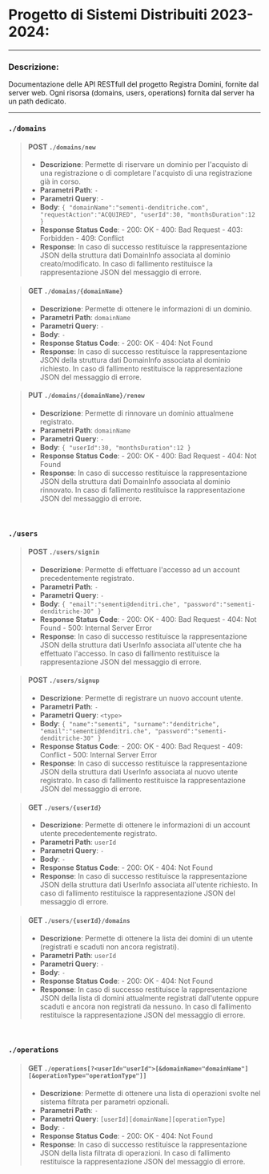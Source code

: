 # Progetto di Sistemi Distribuiti 2023-2024:

---

### Descrizione:
Documentazione delle API RESTfull del progetto Registra Domini, fornite dal server web.
Ogni risorsa (domains, users, operations) fornita dal server ha un path dedicato.

---

### `./domains`

> #### POST `./domains/new`
> - **Descrizione**: Permette di riservare un dominio per l'acquisto di una registrazione o di completare l'acquisto di una registrazione già in corso.
> - **Parametri Path**: `-`
> - **Parametri Query**: `-`
> - **Body**:
	`
	{
		"domainName":"sementi-denditriche.com",
		"requestAction":"ACQUIRED",
		"userId":30,
		"monthsDuration":12
	}
	`
> - **Response Status Code**:
	- 200: OK
	- 400: Bad Request
	- 403: Forbidden
	- 409: Conflict
> - **Response**: In caso di successo restituisce la rappresentazione JSON della struttura dati DomainInfo associata al dominio creato/modificato. In caso di fallimento restituisce la rappresentazione JSON del messaggio di errore.

> #### GET `./domains/{domainName}`
> - **Descrizione**: Permette di ottenere le informazioni di un dominio.
> - **Parametri Path**: `domainName`
> - **Parametri Query**: `-`
> - **Body**: `-`
> - **Response Status Code**:
	- 200: OK
	- 404: Not Found
> - **Response**: In caso di successo restituisce la rappresentazione JSON della struttura dati DomainInfo associata al dominio richiesto. In caso di fallimento restituisce la rappresentazione JSON del messaggio di errore.

> #### PUT `./domains/{domainName}/renew`
> - **Descrizione**: Permette di rinnovare un dominio attualmene registrato.
> - **Parametri Path**: `domainName`
> - **Parametri Query**: `-`
> - **Body**:
	`
	{
		"userId":30,
		"monthsDuration":12
	}
	`
> - **Response Status Code**:
	- 200: OK
	- 400: Bad Request
	- 404: Not Found
> - **Response**: In caso di successo restituisce la rappresentazione JSON della struttura dati DomainInfo associata al dominio rinnovato. In caso di fallimento restituisce la rappresentazione JSON del messaggio di errore.

<br>

### `./users`

> #### POST `./users/signin`
> - **Descrizione**: Permette di effettuare l'accesso ad un account precedentemente registrato.
> - **Parametri Path**: `-`
> - **Parametri Query**: `-`
> - **Body**:
	`
	{
		"email":"sementi@denditri.che",
		"password":"sementi-denditriche-30"
	}
	`
> - **Response Status Code**:
	- 200: OK
	- 400: Bad Request
	- 404: Not Found
	- 500: Internal Server Error
> - **Response**: In caso di successo restituisce la rappresentazione JSON della struttura dati UserInfo associata all'utente che ha effettuato l'accesso. In caso di fallimento restituisce la rappresentazione JSON del messaggio di errore.

> #### POST `./users/signup`
> - **Descrizione**: Permette di registrare un nuovo account utente.
> - **Parametri Path**: `-`
> - **Parametri Query**: `<type>`
> - **Body**:
	`
	{
		"name":"sementi",
		"surname":"denditriche",
		"email":"sementi@denditri.che",
		"password":"sementi-denditriche-30"
	}
	`
> - **Response Status Code**:
	- 200: OK
	- 400: Bad Request
	- 409: Conflict
	- 500: Internal Server Error
> - **Response**:  In caso di successo restituisce la rappresentazione JSON della struttura dati UserInfo associata al nuovo utente registrato. In caso di fallimento restituisce la rappresentazione JSON del messaggio di errore.

> #### GET `./users/{userId}`
> - **Descrizione**: Permette di ottenere le informazioni di un account utente precedentemente registrato.
> - **Parametri Path**: `userId`
> - **Parametri Query**: `-`
> - **Body**: `-`
> - **Response Status Code**:
	- 200: OK
	- 404: Not Found
> - **Response**:  In caso di successo restituisce la rappresentazione JSON della struttura dati UserInfo associata all'utente richiesto. In caso di fallimento restituisce la rappresentazione JSON del messaggio di errore.

> #### GET `./users/{userId}/domains`
> - **Descrizione**: Permette di ottenere la lista dei domini di un utente (registrati e scaduti non ancora registrati).
> - **Parametri Path**: `userId`
> - **Parametri Query**: `-`
> - **Body**: `-`
> - **Response Status Code**:
	- 200: OK
	- 404: Not Found
> - **Response**:  In caso di successo restituisce la rappresentazione JSON della lista di domini attualmente registrati dall'utente oppure scaduti e ancora non registrati da nessuno. In caso di fallimento restituisce la rappresentazione JSON del messaggio di errore.

<br>

### `./operations`

> #### GET `./operations[?<userId="userId">[&domainName="domainName"][&operationType="operationType"]]`
> - **Descrizione**: Permette di ottenere una lista di operazioni svolte nel sistema filtrata per parametri opzionali.
> - **Parametri Path**: `-`
> - **Parametri Query**: `[userId][domainName][operationType]`
> - **Body**: `-`
> - **Response Status Code**:
	- 200: OK
	- 404: Not Found
> - **Response**: In caso di successo restituisce la rappresentazione JSON della lista filtrata di operazioni. In caso di fallimento restituisce la rappresentazione JSON del messaggio di errore.